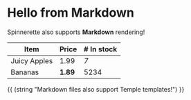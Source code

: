 # Hello from Markdown

Spinnerette also supports **Markdown** rendering!

| Item         | Price     | # In stock |
|--------------|-----------|------------|
| Juicy Apples | 1.99      | *7*        |
| Bananas      | **1.89**  | 5234       |

{{ (string "Markdown files also support Temple templates!") }}